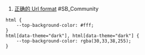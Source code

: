 1. [正确的 Url format](https://community.silverbullet.md/t/custom-font-doesnt-work/1237?u=chenzhu-xie) #SB_Community

```space-style
html {
    --top-background-color: #fff;
}
html[data-theme="dark"], html[data-theme="dark"] {
    --top-background-color: rgba(30,33,38,255);
}
```